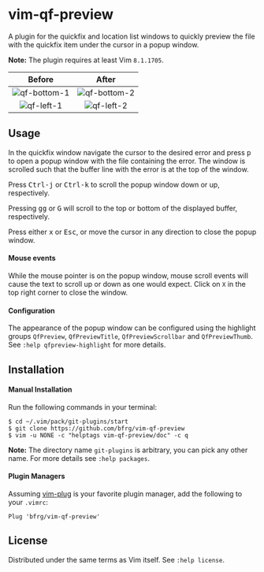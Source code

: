 # vim-qf-preview

A plugin for the quickfix and location list windows to quickly preview the file
with the quickfix item under the cursor in a popup window.

**Note:** The plugin requires at least Vim `8.1.1705`.

| Before                            | After                             |
|:---------------------------------:|:---------------------------------:|
| ![qf-bottom-1][Quickfix-bottom-1] | ![qf-bottom-2][Quickfix-bottom-2] |
| ![qf-left-1][Quickfix-left-1]     | ![qf-left-2][Quickfix-left-2]     |


## Usage

In the quickfix window navigate the cursor to the desired error and press
<kbd>p</kbd> to open a popup window with the file containing the error. The
window is scrolled such that the buffer line with the error is at the top of the
window.

Press <kbd>Ctrl-j</kbd> or <kbd>Ctrl-k</kbd> to scroll the popup window down
or up, respectively.

Pressing <kbd>gg</kbd> or <kbd>G</kbd> will scroll to the top or bottom of the
displayed buffer, respectively.

Press either <kbd>x</kbd> or <kbd>Esc</kbd>, or move the cursor in any direction
to close the popup window.

#### Mouse events

While the mouse pointer is on the popup window, mouse scroll events will cause
the text to scroll up or down as one would expect. Click on `X` in the top right
corner to close the window.

#### Configuration

The appearance of the popup window can be configured using the highlight groups
`QfPreview`, `QfPreviewTitle`, `QfPreviewScrollbar` and `QfPreviewThumb`. See
`:help qfpreview-highlight` for more details.


## Installation

#### Manual Installation

Run the following commands in your terminal:
```
$ cd ~/.vim/pack/git-plugins/start
$ git clone https://github.com/bfrg/vim-qf-preview
$ vim -u NONE -c "helptags vim-qf-preview/doc" -c q
```
**Note:** The directory name `git-plugins` is arbitrary, you can pick any other
name. For more details see `:help packages`.

#### Plugin Managers

Assuming [vim-plug](https://github.com/junegunn/vim-plug) is your favorite
plugin manager, add the following to your `.vimrc`:
```vim
Plug 'bfrg/vim-qf-preview'
```


## License

Distributed under the same terms as Vim itself. See `:help license`.

[Quickfix-bottom-1]: https://user-images.githubusercontent.com/6266600/64166843-385b8580-ce48-11e9-9412-03b545e795f6.png
[Quickfix-bottom-2]: https://user-images.githubusercontent.com/6266600/64166855-3db8d000-ce48-11e9-87ac-5773d201e11c.png "Popup window appears above quickfix window"
[Quickfix-left-1]: https://user-images.githubusercontent.com/6266600/64167089-c6377080-ce48-11e9-9742-51ebfad6f6b2.png
[Quickfix-left-2]: https://user-images.githubusercontent.com/6266600/64167088-c59eda00-ce48-11e9-9d4e-9a65a8c40f62.png "Popup window appears above quickfix window with same width"
